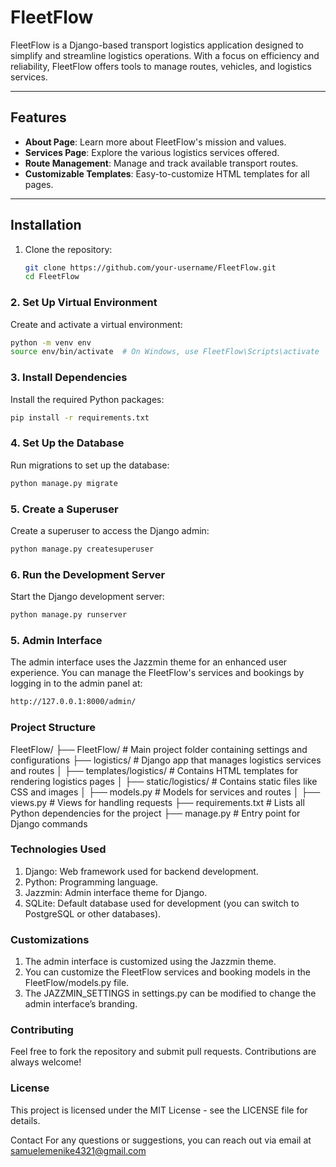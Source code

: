 

# FleetFlow

FleetFlow is a Django-based transport logistics application designed to simplify and streamline logistics operations. With a focus on efficiency and reliability, FleetFlow offers tools to manage routes, vehicles, and logistics services.

---

## Features

- **About Page**: Learn more about FleetFlow's mission and values.
- **Services Page**: Explore the various logistics services offered.
- **Route Management**: Manage and track available transport routes.
- **Customizable Templates**: Easy-to-customize HTML templates for all pages.

---

## Installation

1. Clone the repository:
   ```bash
   git clone https://github.com/your-username/FleetFlow.git
   cd FleetFlow
   ```
### 2. Set Up Virtual Environment
Create and activate a virtual environment:
```bash
python -m venv env
source env/bin/activate  # On Windows, use FleetFlow\Scripts\activate
```

### 3. Install Dependencies
Install the required Python packages:
``` bash
pip install -r requirements.txt
```

### 4. Set Up the Database
Run migrations to set up the database:
``` bash
python manage.py migrate
```


### 5. Create a Superuser
Create a superuser to access the Django admin:
``` bash
python manage.py createsuperuser

```

### 6. Run the Development Server
Start the Django development server:
``` bash
python manage.py runserver
```

### 5. Admin Interface
The admin interface uses the Jazzmin theme for an enhanced user experience. You can manage the FleetFlow's services and bookings by logging in to the admin panel at:
``` bash
http://127.0.0.1:8000/admin/
```

### Project Structure

FleetFlow/
├── FleetFlow/         # Main project folder containing settings and configurations
├── logistics/           # Django app that manages logistics services and routes
│   ├── templates/logistics/   # Contains HTML templates for rendering logistics pages
│   ├── static/logistics/      # Contains static files like CSS and images
│   ├── models.py         # Models for services and routes
│   ├── views.py          # Views for handling requests
├── requirements.txt      # Lists all Python dependencies for the project
├── manage.py             # Entry point for Django commands


### Technologies Used
1. Django: Web framework used for backend development.
2. Python: Programming language.
3. Jazzmin: Admin interface theme for Django.
4. SQLite: Default database used for development (you can switch to PostgreSQL or other databases).


### Customizations
1. The admin interface is customized using the Jazzmin theme.
2. You can customize the FleetFlow services and booking models in the FleetFlow/models.py file.
3. The JAZZMIN_SETTINGS in settings.py can be modified to change the admin interface’s branding.

### Contributing
Feel free to fork the repository and submit pull requests. Contributions are always welcome!


### License
This project is licensed under the MIT License - see the LICENSE file for details.

Contact
For any questions or suggestions, you can reach out via email at samuelemenike4321@gmail.com

